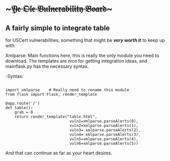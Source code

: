 # ~~~~~~~𝔜𝔢 𝔒𝔩𝔢 𝔙𝔲𝔩𝔫𝔢𝔯𝔞𝔟𝔦𝔩𝔦𝔱𝔶 𝔅𝔬𝔞𝔯𝔡~~~~~~~
## A fairly simple to integrate table
for USCert vulnerabilities, something that might be ***very worth it*** to keep up with.

Xmlparse: Main functions here, this is really the only module you need to download. The templates are nice for getting integration ideas, and mainflask.py has the necessary syntax.

-Syntax:

```
 
import xmlparse    # Really need to rename this module
from flask import Flask, render_template
 
@app.route('/')
def table():
    grab = 0
    return render_template("table.html",
                            vuln1=xmlparse.parseAlerts(0),
                            vuln2=xmlparse.parseAlerts(1),
                            vuln3= xmlparse.parseAlerts(2),
                            vuln4= xmlparse.parseAlerts(3),
                            vuln5=xmlparse.parseAlerts(4),
                            vuln6=xmlparse.parseAlerts(5))
```
And that can continue as far as your heart desires.
